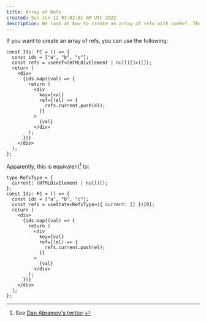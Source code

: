```yaml
---
title: Array of Refs
created: Sun Jun 12 03:02:01 AM UTC 2022
description: We look at how to create an array of refs with useRef. There's also an similar implementation using useState.
---
```


If you want to create an array of refs, you can use the following:

```tsx
const Ids: FC = () => {
  const ids = ["a", "b", "c"];
  const refs = useRef<(HTMLDivElement | null)[]>([]);
  return (
    <div>
      {ids.map((val) => {
        return (
          <div
            key={val}
            ref={(el) => {
              refs.current.push(el);
            }}
          >
            {val}
          </div>
        );
      })}
    </div>
  );
};
```

Apparently, this is equivalent[^1] to:

```tsx
type RefsType = {
  current: (HTMLDivElement | null)[];
};
const Ids: FC = () => {
  const ids = ["a", "b", "c"];
  const refs = useState<RefsType>({ current: [] })[0];
  return (
    <div>
      {ids.map((val) => {
        return (
          <div
            key={val}
            ref={(el) => {
              refs.current.push(el);
            }}
          >
            {val}
          </div>
        );
      })}
    </div>
  );
};
```

[^1]: See [Dan Abramov's twitter](https://twitter.com/dan_abramov/status/1099842565631819776?lang=en).
